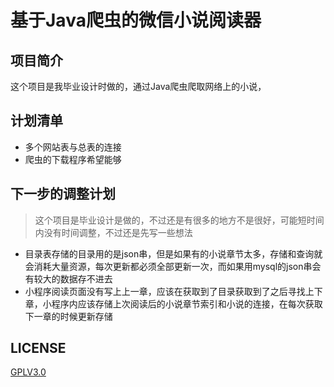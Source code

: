 # 基于Java爬虫的微信小说阅读器

## 项目简介

这个项目是我毕业设计时做的，通过Java爬虫爬取网络上的小说，

## 计划清单

- 多个网站表与总表的连接
- 爬虫的下载程序希望能够

## 下一步的调整计划

> 这个项目是毕业设计是做的，不过还是有很多的地方不是很好，可能短时间内没有时间调整，不过还是先写一些想法  

- 目录表存储的目录用的是json串，但是如果有的小说章节太多，存储和查询就会消耗大量资源，每次更新都必须全部更新一次，而如果用mysql的json串会有较大的数据存不进去
- 小程序阅读页面没有写上上一章，应该在获取到了目录获取到了之后寻找上下章，小程序内应该存储上次阅读后的小说章节索引和小说的连接，在每次获取下一章的时候更新存储

## LICENSE

[GPLV3.0](LICENSE)
